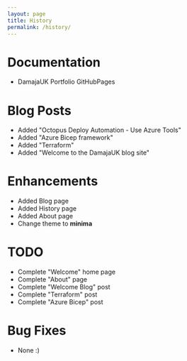 ```yaml
---
layout: page
title: History
permalink: /history/
---
```


# Documentation
  - DamajaUK Portfolio GitHubPages

# Blog Posts
  - Added "Octopus Deploy Automation - Use Azure Tools"
  - Added "Azure Bicep framework"
  - Added "Terraform"
  - Added "Welcome to the DamajaUK blog site"

# Enhancements
  - Added Blog page
  - Added History page
  - Added About page
  - Change theme to **minima**

# TODO
  - Complete "Welcome" home page
  - Complete "About" page
  - Complete "Welcome Blog" post
  - Complete "Terraform" post
  - Complete "Azure Bicep" post

# Bug Fixes
  - None :)


